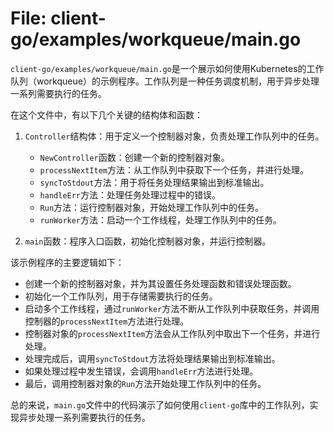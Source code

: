 # File: client-go/examples/workqueue/main.go

`client-go/examples/workqueue/main.go`是一个展示如何使用Kubernetes的工作队列（workqueue）的示例程序。工作队列是一种任务调度机制，用于异步处理一系列需要执行的任务。

在这个文件中，有以下几个关键的结构体和函数：

1. `Controller`结构体：用于定义一个控制器对象，负责处理工作队列中的任务。
   - `NewController`函数：创建一个新的控制器对象。
   - `processNextItem`方法：从工作队列中获取下一个任务，并进行处理。
   - `syncToStdout`方法：用于将任务处理结果输出到标准输出。
   - `handleErr`方法：处理任务处理过程中的错误。
   - `Run`方法：运行控制器对象，开始处理工作队列中的任务。
   - `runWorker`方法：启动一个工作线程，处理工作队列中的任务。

2. `main`函数：程序入口函数，初始化控制器对象，并运行控制器。

该示例程序的主要逻辑如下：
- 创建一个新的控制器对象，并为其设置任务处理函数和错误处理函数。
- 初始化一个工作队列，用于存储需要执行的任务。
- 启动多个工作线程，通过`runWorker`方法不断从工作队列中获取任务，并调用控制器的`processNextItem`方法进行处理。
- 控制器对象的`processNextItem`方法会从工作队列中取出下一个任务，并进行处理。
- 处理完成后，调用`syncToStdout`方法将处理结果输出到标准输出。
- 如果处理过程中发生错误，会调用`handleErr`方法进行处理。
- 最后，调用控制器对象的`Run`方法开始处理工作队列中的任务。

总的来说，`main.go`文件中的代码演示了如何使用`client-go`库中的工作队列，实现异步处理一系列需要执行的任务。

